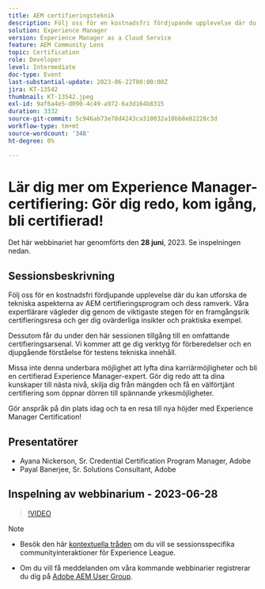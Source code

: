 ```yaml
---
title: AEM certifieringsteknik
description: Följ oss för en kostnadsfri fördjupande upplevelse där du får utforska de tekniska aspekterna av AEM certifieringsprogram och dess ramverk. Våra expertinstruktörer vägleder dig genom de viktigaste stegen för en framgångsrik certifieringsresa och ger dig ovärderliga insikter och praktiska exempel. Genom att delta i den här sessionen får du dessutom tillgång till en omfattande certifieringsarsenal. Vi ger dig verktygslådan för förberedelser och en djupgående förståelse för provets tekniska innehåll.Missa inte denna underbara möjlighet att lyfta dina karriärmöjligheter och bli en certifierad Experience Manager-expert. Gör dig redo att ta dina kunskaper till nästa nivå, skilja dig från mängden och få en välförtjänt certifiering som öppnar dörren till spännande yrkesmöjligheter.Gör din infallsvinkel idag och ta en resa till nya höjder med Experience Manager Certification!
solution: Experience Manager
version: Experience Manager as a Cloud Service
feature: AEM Community Lens
topic: Certification
role: Developer
level: Intermediate
doc-type: Event
last-substantial-update: 2023-06-22T00:00:00Z
jira: KT-13542
thumbnail: KT-13542.jpeg
exl-id: 9af6a4e5-d090-4c49-a972-6a3d164b8315
duration: 3332
source-git-commit: 5c946ab73e78d4243ca310032a10bb8e82228c3d
workflow-type: tm+mt
source-wordcount: '348'
ht-degree: 0%

---
```


# Lär dig mer om Experience Manager-certifiering: Gör dig redo, kom igång, bli certifierad!

Det här webbinariet har genomförts den **28 juni**, 2023. Se inspelningen nedan.

## Sessionsbeskrivning

Följ oss för en kostnadsfri fördjupande upplevelse där du kan utforska de tekniska aspekterna av AEM certifieringsprogram och dess ramverk. Våra expertlärare vägleder dig genom de viktigaste stegen för en framgångsrik certifieringsresa och ger dig ovärderliga insikter och praktiska exempel.

Dessutom får du under den här sessionen tillgång till en omfattande certifieringsarsenal. Vi kommer att ge dig verktyg för förberedelser och en djupgående förståelse för testens tekniska innehåll.

Missa inte denna underbara möjlighet att lyfta dina karriärmöjligheter och bli en certifierad Experience Manager-expert. Gör dig redo att ta dina kunskaper till nästa nivå, skilja dig från mängden och få en välförtjänt certifiering som öppnar dörren till spännande yrkesmöjligheter.

Gör anspråk på din plats idag och ta en resa till nya höjder med Experience Manager Certification!

## Presentatörer

* Ayana Nickerson, Sr. Credential Certification Program Manager, Adobe
* Payal Banerjee, Sr. Solutions Consultant, Adobe

## Inspelning av webbinarium - 2023-06-28

>[!VIDEO](https://video.tv.adobe.com/v/3421028)

>[!NOTE]
>
>* Besök den här [kontextuella tråden](https://adobe.ly/3p2CmbA) om du vill se sessionsspecifika communityinteraktioner för Experience League.
>
>* Om du vill få meddelanden om våra kommande webbinarier registrerar du dig på [Adobe AEM User Group](https://aem-augs.adobe.com/).
